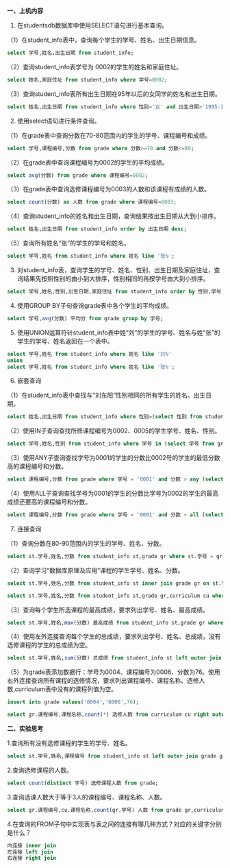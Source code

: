 **一、上机内容**

1. 在studentsdb数据库中使用SELECT语句进行基本查询。

（1）在student_info表中，查询每个学生的学号、姓名、出生日期信息。

```sql
select 学号,姓名,出生日期 from student_info;
```

（2）查询student_info表学号为 0002的学生的姓名和家庭住址。

```sql
select 姓名,家庭住址 from student_info where 学号=0002;
```

（3）查询student_info表所有出生日期在95年以后的女同学的姓名和出生日期。

```sql
select 姓名,出生日期 from student_info where 性别='女' and 出生日期>'1995-12-31';
```

2. 使用select语句进行条件查询。

（1）在grade表中查询分数在70-80范围内的学生的学号、课程编号和成绩。

```sql
select 学号,课程编号,分数 from grade where 分数>=70 and 分数<=80;
```

（2）在grade表中查询课程编号为0002的学生的平均成绩。

```sql
select avg(分数) from grade where 课程编号=0002;
```

（3）在grade表中查询选修课程编号为0003的人数和该课程有成绩的人数。

```sql
select count(分数) as 人数 from grade where 课程编号=0003;
```

（4）查询student_info的姓名和出生日期，查询结果按出生日期从大到小排序。

```sql
select 姓名,出生日期 from student_info order by 出生日期 desc;
```

（5）查询所有姓名“张”的学生的学号和姓名。

```sql
select 学号,姓名 from student_info where 姓名 like '张%';
```

3. 对student_info表，查询学生的学号、姓名、性别、出生日期及家庭住址，查询结果先按照性别的由小到大排序，性别相同的再按学号由大到小排序。

```sql
select 学号,姓名,性别,出生日期,家庭住址 from student_info order by 性别,学号 desc;
```

4. 使用GROUP BY子句查询grade表中各个学生的平均成绩。

```sql
select 学号,avg(分数) 平均分 from grade group by 学号;
```

5. 使用UNION运算符针student_info表中姓“刘”的学生的学号、姓名与姓“张”的学生的学号、姓名返回在一个表中。

```sql
select 学号,姓名 from student_info where 姓名 like '刘%'
union
select 学号,姓名 from student_info where 姓名 like '张%';  
```

6. 嵌套查询

（1）在student_info表中查找与“刘东阳”性别相同的所有学生的姓名、出生日期。

```sql
select 姓名,出生日期 from student_info where 性别=(select 性别 from student_info where 姓名='刘东阳');
```

（2）使用IN子查询查找所修课程编号为0002、0005的学生学号、姓名、性别。

```sql
select 学号,姓名,性别 from student_info where 学号 in (select 学号 from grade where 课程编号 in('0002','0005'));
```

（3）使用ANY子查询查找学号为0001的学生的分数比0002号的学生的最低分数高的课程编号和分数。

```sql
select 课程编号,分数 from grade where 学号 = '0001' and 分数 > any (select 分数 from grade where 学号 = '0002');  
```

（4）使用ALL子查询查找学号为0001的学生的分数比学号为0002的学生的最高成绩还要高的课程编号和分数。

```sql
select 课程编号,分数 from grade where 学号 = '0001' and 分数 > all (select 分数 from grade where 学号 = '0002');  
```

7. 连接查询

（1）查询分数在80-90范围内的学生的学号、姓名、分数。

```sql
select st.学号,姓名,分数 from student_info st,grade gr where st.学号 = gr.学号 and 分数 between 80 and 90;
```

（2）查询学习“数据库原理及应用”课程的学生学号、姓名、分数。

```sql
select st.学号,姓名,分数 from student_info st inner join grade gr on st.学号 = gr.学号 inner join curriculum cu on gr.课程编号 = cu.课程编号 where 课程名称 = '数据库原理及应用'; 

select st.学号,姓名,分数 from student_info st,grade gr,curriculum cu where 课程名称 = '数据库原理及应用' and gr.课程编号 = cu.课程编号 and st.学号=gr.学号;
```

（3）查询每个学生所选课程的最高成绩，要求列出学号、姓名、最高成绩。

```sql
select st.学号,姓名,max(分数) 最高成绩 from student_info st,grade gr where st.学号 = gr.学号 group by st.学号;  
```

（4）使用左外连接查询每个学生的总成绩，要求列出学号、姓名、总成绩，没有选修课程的学生的总成绩为空。

```sql
select st.学号,姓名,sum(分数) 总成绩 from student_info st left outer join grade gr on st.学号 = gr.学号 group by st.学号;
```

（5）为grade表添加数据行：学号为0004、课程编号为0006、分数为76。使用右外连接查询所有课程的选修情况，要求列出课程编号、课程名称、选修人数,curriculum表中没有的课程列值为空。

```sql
insert into grade values('0004','0006',76);

select gr.课程编号,课程名称,count(*) 选修人数 from curriculum cu right outer join grade gr on gr.课程编号 = cu.课程编号 group by gr.课程编号;  
```

**二、实验思考**

1.查询所有没有选修课程的学生的学号、姓名。

```sql
select st.学号,姓名,课程编号 from student_info st left outer join grade gr on gr.学号=st.学号 where 课程编号 is null;
```

2.查询选修课程的人数。

```sql
select count(distinct 学号) 选修课程人数 from grade;
```

3.查询选课人数大于等于3人的课程编号、课程名称、人数。

```sql
select gr.课程编号,cu.课程名称,count(gr.学号) 人数 from grade gr,curriculum cu where gr.课程编号=cu.课程编号 group by gr.课程编号 having count(gr.学号)>=3;
```

4.在查询的FROM子句中实现表与表之间的连接有哪几种方式？对应的关键字分别是什么？

```sql
内连接 inner join
左连接 left join
右连接 right join
```

